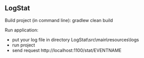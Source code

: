 LogStat
---
Build project (in command line):
gradlew clean build

Run application:
* put your log file in directory LogStat\src\main\resources\logs
* run project
* send request http://localhost:1100/stat/EVENTNAME